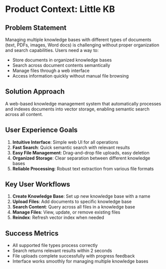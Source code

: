 # Product Context: Little KB

## Problem Statement
Managing multiple knowledge bases with different types of documents (text, PDFs, images, Word docs) is challenging without proper organization and search capabilities. Users need a way to:
- Store documents in organized knowledge bases
- Search across document contents semantically
- Manage files through a web interface
- Access information quickly without manual file browsing

## Solution Approach
A web-based knowledge management system that automatically processes and indexes documents into vector storage, enabling semantic search across all content.

## User Experience Goals
1. **Intuitive Interface**: Simple web UI for all operations
2. **Fast Search**: Quick semantic search with relevant results
3. **Easy File Management**: Drag-and-drop file uploads, easy deletion
4. **Organized Storage**: Clear separation between different knowledge bases
5. **Reliable Processing**: Robust text extraction from various file formats

## Key User Workflows
1. **Create Knowledge Base**: Set up new knowledge base with a name
2. **Upload Files**: Add documents to specific knowledge base
3. **Search Content**: Query across all files in a knowledge base
4. **Manage Files**: View, update, or remove existing files
5. **Reindex**: Refresh vector index when needed

## Success Metrics
- All supported file types process correctly
- Search returns relevant results within 2 seconds
- File uploads complete successfully with progress feedback
- Interface works smoothly for managing multiple knowledge bases
